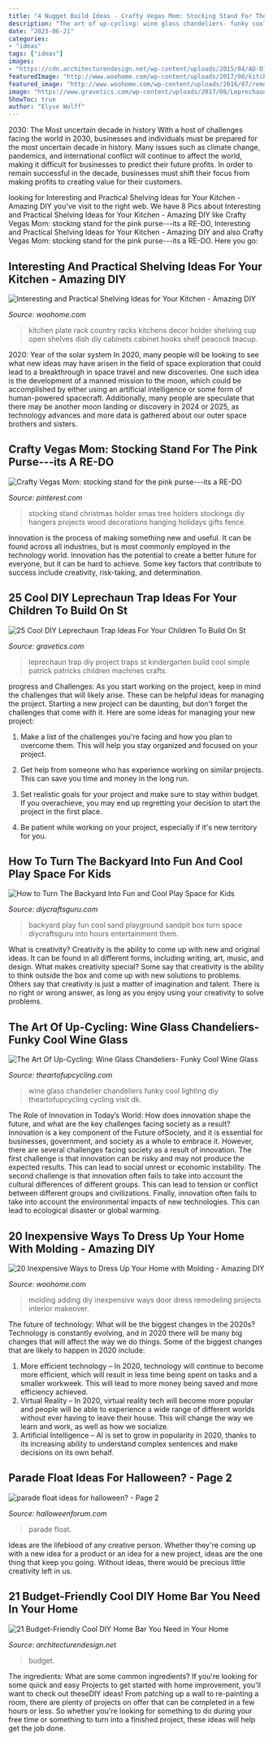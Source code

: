 ```yaml
---
title: "4 Nugget Build Ideas - Crafty Vegas Mom: Stocking Stand For The Pink Purse---its A Re-do"
description: "The art of up-cycling: wine glass chandeliers- funky cool wine glass"
date: "2023-06-21"
categories:
- "ideas"
tags: ["ideas"]
images:
- "https://cdn.architecturendesign.net/wp-content/uploads/2015/04/AD-DIY-Home-Bar-6.jpg"
featuredImage: "http://www.woohome.com/wp-content/uploads/2017/08/kitchen-shelf-ideas-7.jpg"
featured_image: "http://www.woohome.com/wp-content/uploads/2016/07/remodeling-projects-by-adding-molding-7.jpg"
image: "https://www.gravetics.com/wp-content/uploads/2017/08/Leprechaun-Trap-DIY.jpg"
ShowToc: true
author: "Elyse Wolff"
---
```



2030: The Most uncertain decade in history
With a host of challenges facing the world in 2030, businesses and individuals must be prepared for the most uncertain decade in history. Many issues such as climate change, pandemics, and international conflict will continue to affect the world, making it difficult for businesses to predict their future profits. In order to remain successful in the decade, businesses must shift their focus from making profits to creating value for their customers.

	

		
looking for Interesting and Practical Shelving Ideas for Your Kitchen - Amazing DIY you've visit to the right web. We have 8 Pics about Interesting and Practical Shelving Ideas for Your Kitchen - Amazing DIY like Crafty Vegas Mom: stocking stand for the pink purse---its a RE-DO, Interesting and Practical Shelving Ideas for Your Kitchen - Amazing DIY and also Crafty Vegas Mom: stocking stand for the pink purse---its a RE-DO. Here you go:
		
    
## Interesting And Practical Shelving Ideas For Your Kitchen - Amazing DIY

<img loading=lazy src="http://www.woohome.com/wp-content/uploads/2017/08/kitchen-shelf-ideas-7.jpg" onerror="this.onerror=null;this.src='https://tse4.mm.bing.net/th?id=OIP.ZaZDsPaHquCIXM61_mHXjQHaLW&amp;pid=15.1';" alt="Interesting and Practical Shelving Ideas for Your Kitchen - Amazing DIY">

_Source: woohome.com_

>kitchen plate rack country racks kitchens decor holder shelving cup open shelves dish diy cabinets cabinet hooks shelf peacock teacup. 

	

2020: Year of the solar system
In 2020, many people will be looking to see what new ideas may have arisen in the field of space exploration that could lead to a breakthrough in space travel and new discoveries. One such idea is the development of a manned mission to the moon, which could be accomplished by either using an artificial intelligence or some form of human-powered spacecraft. Additionally, many people are speculate that there may be another moon landing or discovery in 2024 or 2025, as technology advances and more data is gathered about our outer space brothers and sisters.

    
## Crafty Vegas Mom: Stocking Stand For The Pink Purse---its A RE-DO

<img loading=lazy src="https://i.pinimg.com/736x/67/93/aa/6793aa83a252a8f2977787c13f2ae924--stocking-stand-stocking-tree.jpg" onerror="this.onerror=null;this.src='https://tse1.mm.bing.net/th?id=OIP.u2ODSC6UYaIwqpVh6cpZFgHaJ3&amp;pid=15.1';" alt="Crafty Vegas Mom: stocking stand for the pink purse---its a RE-DO">

_Source: pinterest.com_

>stocking stand christmas holder xmas tree holders stockings diy hangers projects wood decorations hanging holidays gifts fence. 

	

Innovation is the process of making something new and useful. It can be found across all industries, but is most commonly employed in the technology world. Innovation has the potential to create a better future for everyone, but it can be hard to achieve. Some key factors that contribute to success include creativity, risk-taking, and determination.

    
## 25 Cool DIY Leprechaun Trap Ideas For Your Children To Build On St

<img loading=lazy src="https://www.gravetics.com/wp-content/uploads/2017/08/Leprechaun-Trap-DIY.jpg" onerror="this.onerror=null;this.src='https://tse1.mm.bing.net/th?id=OIP.iZVHT-ZxoKd9lQWAIYnlSwHaLH&amp;pid=15.1';" alt="25 Cool DIY Leprechaun Trap Ideas For Your Children To Build On St">

_Source: gravetics.com_

>leprechaun trap diy project traps st kindergarten build cool simple patrick patricks children machines crafts. 

	

progress and Challenges: As you start working on the project, keep in mind the challenges that will likely arise. These can be helpful ideas for managing the project.
Starting a new project can be daunting, but don't forget the challenges that come with it. Here are some ideas for managing your new project:
1. Make a list of the challenges you're facing and how you plan to overcome them. This will help you stay organized and focused on your project.

2. Get help from someone who has experience working on similar projects. This can save you time and money in the long run.

3. Set realistic goals for your project and make sure to stay within budget. If you overachieve, you may end up regretting your decision to start the project in the first place.

4. Be patient while working on your project, especially if it's new territory for you.

    
## How To Turn The Backyard Into Fun And Cool Play Space For Kids

<img loading=lazy src="https://www.diycraftsguru.com/wp-content/uploads/2016/04/04-kids-backyard-playground.jpg" onerror="this.onerror=null;this.src='https://tse2.mm.bing.net/th?id=OIP.7OwUYE4sBV6lZtcy5vCrqwHaJ4&amp;pid=15.1';" alt="How to Turn The Backyard Into Fun and Cool Play Space for Kids">

_Source: diycraftsguru.com_

>backyard play fun cool sand playground sandpit box turn space diycraftsguru into hours entertainment them. 

	

What is creativity?
Creativity is the ability to come up with new and original ideas. It can be found in all different forms, including writing, art, music, and design. What makes creativity special? Some say that creativity is the ability to think outside the box and come up with new solutions to problems. Others say that creativity is just a matter of imagination and talent. There is no right or wrong answer, as long as you enjoy using your creativity to solve problems.

    
## The Art Of Up-Cycling: Wine Glass Chandeliers- Funky Cool Wine Glass

<img loading=lazy src="http://2.bp.blogspot.com/-SaLMnj5kgY0/U7EVxIlgi8I/AAAAAAAAGzM/81WHMrO6G-M/s1600/wine+glasschandelier.jpg" onerror="this.onerror=null;this.src='https://tse2.mm.bing.net/th?id=OIP.lv5EP148JwTEiMZ775kN2QHaMY&amp;pid=15.1';" alt="The Art Of Up-Cycling: Wine Glass Chandeliers- Funky Cool Wine Glass">

_Source: theartofupcycling.com_

>wine glass chandelier chandeliers funky cool lighting diy theartofupcycling cycling visit dk. 

	

The Role of Innovation in Today’s World: How does innovation shape the future, and what are the key challenges facing society as a result?
Innovation is a key component of the Future ofSociety, and it is essential for businesses, government, and society as a whole to embrace it. However, there are several challenges facing society as a result of innovation. The first challenge is that innovation can be risky and may not produce the expected results. This can lead to social unrest or economic instability. The second challenge is that innovation often fails to take into account the cultural differences of different groups. This can lead to tension or conflict between different groups and civilizations. Finally, innovation often fails to take into account the environmental impacts of new technologies. This can lead to ecological disaster or global warming.

    
## 20 Inexpensive Ways To Dress Up Your Home With Molding - Amazing DIY

<img loading=lazy src="http://www.woohome.com/wp-content/uploads/2016/07/remodeling-projects-by-adding-molding-7.jpg" onerror="this.onerror=null;this.src='https://tse2.mm.bing.net/th?id=OIP.TEraZEnt2tvpSZJLU2VwlgHaSL&amp;pid=15.1';" alt="20 Inexpensive Ways to Dress Up Your Home with Molding - Amazing DIY">

_Source: woohome.com_

>molding adding diy inexpensive ways door dress remodeling projects interior makeover. 

	

The future of technology: What will be the biggest changes in the 2020s?
Technology is constantly evolving, and in 2020 there will be many big changes that will affect the way we do things. Some of the biggest changes that are likely to happen in 2020 include: 
1. More efficient technology – In 2020, technology will continue to become more efficient, which will result in less time being spent on tasks and a smaller workweek. This will lead to more money being saved and more efficiency achieved. 
2. Virtual Reality – In 2020, virtual reality tech will become more popular and people will be able to experience a wide range of different worlds without ever having to leave their house. This will change the way we learn and work, as well as how we socialize. 
3. Artificial Intelligence – AI is set to grow in popularity in 2020, thanks to its increasing ability to understand complex sentences and make decisions on its own behalf.

    
## Parade Float Ideas For Halloween? - Page 2

<img loading=lazy src="https://www.halloweenforum.com/attachments/general-halloween/190795d1391312034-parade-float-ideas-halloween-2.jpg" onerror="this.onerror=null;this.src='https://tse2.mm.bing.net/th?id=OIP.g89f5C23w3fjycRuqqThLgHaE7&amp;pid=15.1';" alt="parade float ideas for halloween? - Page 2">

_Source: halloweenforum.com_

>parade float. 

	

Ideas are the lifeblood of any creative person. Whether they're coming up with a new idea for a product or an idea for a new project, ideas are the one thing that keep you going. Without ideas, there would be precious little creativity left in us.

    
## 21 Budget-Friendly Cool DIY Home Bar You Need In Your Home

<img loading=lazy src="https://cdn.architecturendesign.net/wp-content/uploads/2015/04/AD-DIY-Home-Bar-6.jpg" onerror="this.onerror=null;this.src='https://tse3.mm.bing.net/th?id=OIP.bGJ3_jaWKBVH1ZISDE3eVAHaOh&amp;pid=15.1';" alt="21 Budget-Friendly Cool DIY Home Bar You Need in Your Home">

_Source: architecturendesign.net_

>budget. 

	

The ingredients: What are some common ingredients?
If you're looking for some quick and easy Projects to get started with home improvement, you'll want to check out theseDIY ideas! From patching up a wall to re-painting a room, there are plenty of projects on offer that can be completed in a few hours or less. So whether you're looking for something to do during your free time or something to turn into a finished project, these ideas will help get the job done.

